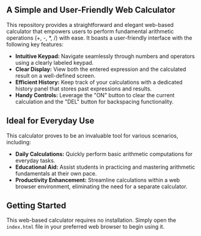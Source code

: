 ## A Simple and User-Friendly Web Calculator

This repository provides a straightforward and elegant web-based calculator that empowers users to perform fundamental arithmetic operations (+, -, *, /) with ease. It boasts a user-friendly interface with the following key features:

* **Intuitive Keypad:** Navigate seamlessly through numbers and operators using a clearly labeled keypad.
* **Clear Display:** View both the entered expression and the calculated result on a well-defined screen.
* **Efficient History:** Keep track of your calculations with a dedicated history panel that stores past expressions and results.
* **Handy Controls:** Leverage the "ON" button to clear the current calculation and the "DEL" button for backspacing functionality.

## Ideal for Everyday Use

This calculator proves to be an invaluable tool for various scenarios, including:

* **Daily Calculations:** Quickly perform basic arithmetic computations for everyday tasks.
* **Educational Aid:** Assist students in practicing and mastering arithmetic fundamentals at their own pace.
* **Productivity Enhancement:** Streamline calculations within a web browser environment, eliminating the need for a separate calculator.

## Getting Started

This web-based calculator requires no installation. Simply open the `index.html` file in your preferred web browser to begin using it.
